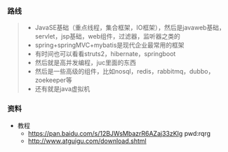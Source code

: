 ### 路线

> - JavaSE基础（重点线程，集合框架，IO框架），然后是javaweb基础，servlet，jsp基础，web组件，过滤器，监听器之类的
> - spring+springMVC+mybatis是现代企业最常用的框架
> - 有时间也可以看看struts2，hibernate，springboot
> - 然后就是高并发编程，juc里面的东西
> - 然后是一些高级的组件，比如nosql，redis，rabbitmq，dubbo，zoekeeper等
> - 还有就是java虚拟机

### 资料

- 教程
  - https://pan.baidu.com/s/12BJWsMbazrR6AZaj33zKIg pwd:rqrg
  - http://www.atguigu.com/download.shtml


